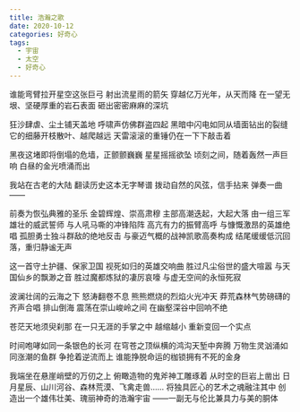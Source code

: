 ```yaml
---
title: 浩瀚之歌
date: 2020-10-12
categories: 好奇心
tags:
  - 宇宙
  - 太空
  - 好奇心
---
```


谁能弯臂拉开星空这张巨弓
射出流星雨的箭矢
穿越亿万光年，从天而降
在一望无垠、坚硬厚重的岩石表面
砸出密密麻麻的深坑
<!--more-->
狂沙肆虐、尘土铺天盖地
呼啸声仿佛群盗四起
黑暗中闪电如同从墙面钻出的裂缝
它的细藤开枝散叶、越爬越远
天雷滚滚的重锤仍在一下下敲击着

黑夜这堵即将倒塌的危墙，正颤颤巍巍
星星摇摇欲坠
顷刻之间，随着轰然一声巨响
白昼的金光喷涌而出

我站在古老的大陆
翻读历史这本无字琴谱
拨动自然的风弦，信手拈来
弹奏一曲——

前奏为恢弘典雅的圣乐
金碧辉煌、崇高肃穆
主部高潮迭起，大起大落
由一组三军雄壮的威武誓师
与人吼马嘶的冲锋陷阵
高亢有力的振臂高呼
与慷慨激昂的英雄绝唱
孤胆勇士独斗群敌的绝地反击
与豪迈气概的战神凯歌高奏构成
结尾缓缓低沉回落，重归静谧无声

这一首守土护疆、保家卫国
视死如归的英雄交响曲
胜过凡尘俗世的盛大喧嚣
与天国仙乡的飘渺之音
胜过魔都炼狱的凄厉哀嚎
与虚无空间的永恒死寂

波澜壮阔的云海之下
怒涛翻卷不息
熊熊燃烧的烈焰火光冲天
莽荒森林气势磅礴的齐声合唱
排山倒海
震荡在崇山峻岭之间
在幽壑深谷中回响不绝

苍茫天地须臾刹那
在一只无涯的手掌之中
越缩越小
重新变回一个实点

时间咆哮如同一条银色的长河
在穹苍之顶纵横的鸿沟天堑中奔腾
万物生灵汹涌如同涨潮的鱼群
争抢着逆流而上
谁能挣脱命运的枷锁拥有不死的金身

我端坐在悬崖峭壁的万仞之上
俯瞰造物的鬼斧神工雕琢着
从时空的巨岩上凿出
日月星辰、山川河谷、森林荒漠、飞禽走兽……
将独具匠心的艺术之魂融注其中
创造出一个雄伟壮美、瑰丽神奇的浩瀚宇宙
——一副无与伦比兼具力与美的胴体